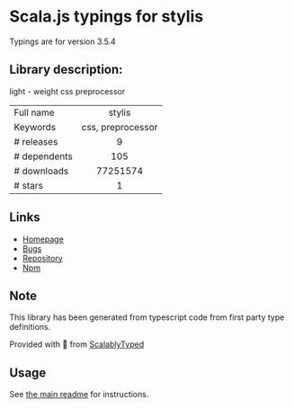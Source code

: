 
# Scala.js typings for stylis

Typings are for version 3.5.4

## Library description:
light - weight css preprocessor

|                    |                 |
| ------------------ | :-------------: |
| Full name          | stylis |
| Keywords           | css, preprocessor |
| # releases         | 9 |
| # dependents       | 105 |
| # downloads        | 77251574 |
| # stars            | 1 |

## Links
- [Homepage](https://github.com/thysultan/stylis.js)
- [Bugs](https://github.com/thysultan/stylis.js/issues)
- [Repository](https://github.com/thysultan/stylis.js)
- [Npm](https://www.npmjs.com/package/stylis)
    


## Note
This library has been generated from typescript code from first party type definitions.

Provided with :purple_heart: from [ScalablyTyped](https://github.com/oyvindberg/ScalablyTyped)

## Usage
See [the main readme](../../readme.md) for instructions.


